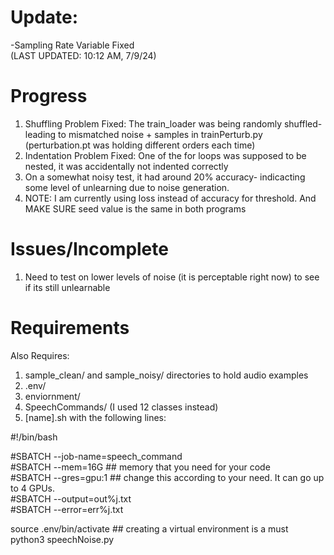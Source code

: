 # Update:  
-Sampling Rate Variable Fixed  
(LAST UPDATED: 10:12 AM, 7/9/24)


# Progress  
1) Shuffling Problem Fixed: The train_loader was being randomly shuffled- leading to mismatched noise + samples in trainPerturb.py (perturbation.pt was holding different orders each time)
2) Indentation Problem Fixed: One of the for loops was supposed to be nested, it was accidentally not indented correctly
3) On a somewhat noisy test, it had around 20% accuracy- indicacting some level of unlearning due to noise generation.
4) NOTE: I am currently using loss instead of accuracy for threshold. And MAKE SURE seed value is the same in both programs  



# Issues/Incomplete  
1) Need to test on lower levels of noise (it is perceptable right now) to see if its still unlearnable


   
# Requirements
Also Requires:

1) sample_clean/ and sample_noisy/ directories to hold audio examples
2) .env/
3) enviornment/
4) SpeechCommands/ (I used 12 classes instead)
5) [name].sh with the following lines:

#!/bin/bash  
 
#SBATCH --job-name=speech_command  
#SBATCH --mem=16G ## memory that you need for your code  
#SBATCH --gres=gpu:1 ## change this according to your need. It can go up to 4 GPUs.  
#SBATCH --output=out%j.txt  
#SBATCH --error=err%j.txt  
 
source .env/bin/activate ## creating a virtual environment is a must  
python3 speechNoise.py
